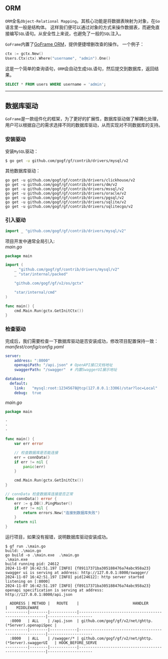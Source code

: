 ## ORM
`ORM`全名`Object-Relational Mapping`。其核心功能是将数据表映射为对象，在`Go`语言里一般是结构体。
这样我们便可以通过对象的方式来操作数据表，而避免直接编写`SQL`语句。从安全性上来说，也避免了一般的`SQL`注入。<br>

`GoFrame`内置了[GoFrame ORM](https://goframe.org/docs/core/gdb)，提供便捷增删改查的操作。 
一个例子：
```go
ctx := gctx.New()
Users.Ctx(ctx).Where("username", "admin").One()
```
这是一个简单的查询语句，`ORM`会自动生成`SQL`语句，然后提交到数据库，返回结果。
```sql
SELECT * FROM users WHERE username = 'admin';
```

---

## 数据库驱动
`GoFrame`是一款组件化的框架，为了更好的扩展性，数据库驱动做了解耦化处理，用户可以根据自己的需求选择不同的数据库驱动，从而实现对不同数据库的支持。

### 安装驱动
安装`MySQL`驱动：
```bash
$ go get -u github.com/gogf/gf/contrib/drivers/mysql/v2
```
其他数据库驱动：
```text
go get -u github.com/gogf/gf/contrib/drivers/clickhouse/v2
go get -u github.com/gogf/gf/contrib/drivers/dm/v2
go get -u github.com/gogf/gf/contrib/drivers/mssql/v2
go get -u github.com/gogf/gf/contrib/drivers/oracle/v2
go get -u github.com/gogf/gf/contrib/drivers/pgsql/v2
go get -u github.com/gogf/gf/contrib/drivers/sqlite/v2
go get -u github.com/gogf/gf/contrib/drivers/sqlitecgo/v2
```

### 引入驱动
```go
import _ "github.com/gogf/gf/contrib/drivers/mysql/v2"
```
项目开发中通常全局引入:<br>
*main.go*
```go
package main

import (
	_ "github.com/gogf/gf/contrib/drivers/mysql/v2"
	_ "star/internal/packed"

	"github.com/gogf/gf/v2/os/gctx"

	"star/internal/cmd"
)

func main() {
	cmd.Main.Run(gctx.GetInitCtx())
}
```

### 检查驱动
完成后，我们需要检查一下数据库驱动是否安装成功，修改项目配置保持一致：<br>
*manifest/config/config.yaml*
```yaml
server:
    address: ":8000"
    openapiPath: "/api.json" # OpenAPI接口文档地址
    swaggerPath: "/swagger"  # 内置SwaggerUI展示地址

database:
  default:
    link:   "mysql:root:12345678@tcp(127.0.0.1:3306)/star?loc=Local"
    debug:  true
```
*main.go*
```go
package main

·
·
·

func main() {
	var err error

	// 检查数据库是否能连接
	err = connData()
	if err != nil {
		panic(err)
	}

	cmd.Main.Run(gctx.GetInitCtx())
}

// connData 检查数据库连接是否正常
func connData() error {
	err := g.DB().PingMaster()
	if err != nil {
		return errors.New("连接到数据库失败")
	}
	return nil
}
```
运行项目，如果没有报错，说明数据库驱动安装成功。
```base
$ gf run .\main.go
build: .\main.go
go build -o .\main.exe  .\main.go
.\main.exe 
build running pid: 24612
2024-11-07 16:42:51.197 [INFO] {f89117371ba305188476a74abc958a23} swagger ui is serving at address: http://127.0.0.1:8000/swagger/
2024-11-07 16:42:51.197 [INFO] pid[24612]: http server started listening on [:8000]
2024-11-07 16:42:51.197 [INFO] {f89117371ba305188476a74abc958a23} openapi specification is serving at address: http://127.0.0.1:8000/api.json

  ADDRESS | METHOD |   ROUTE    |                        HANDLER                        |    MIDDLEWARE
----------|--------|------------|-------------------------------------------------------|--------------------
  :8000   | ALL    | /api.json  | github.com/gogf/gf/v2/net/ghttp.(*Server).openapiSpec |
----------|--------|------------|-------------------------------------------------------|--------------------
  :8000   | ALL    | /swagger/* | github.com/gogf/gf/v2/net/ghttp.(*Server).swaggerUI   | HOOK_BEFORE_SERVE
----------|--------|------------|-------------------------------------------------------|--------------------
```